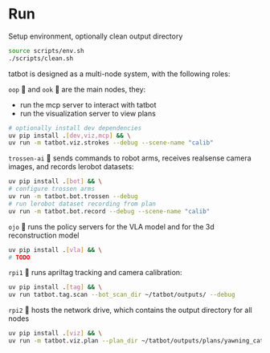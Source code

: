 # Run

Setup environment, optionally clean output directory

```bash
source scripts/env.sh
./scripts/clean.sh
```

tatbot is designed as a multi-node system, with the following roles:

`oop` 🦊 and `ook` 🦧 are the main nodes, they:
- run the mcp server to interact with tatbot
- run the visualization server to view plans

```bash
# optionally install dev dependencies
uv pip install .[dev,viz,mcp] && \
uv run -m tatbot.viz.strokes --debug --scene-name "calib"
```

`trossen-ai` 🦾 sends commands to robot arms, receives realsense camera images, and records lerobot datasets:

```bash
uv pip install .[bot] && \
# configure trossen arms
uv run -m tatbot.bot.trossen --debug
# run lerobot dataset recording from plan
uv run -m tatbot.bot.record --debug --scene-name "calib"
```

`ojo` 🦎 runs the policy servers for the VLA model and for the 3d reconstruction model

```bash
uv pip install .[vla] && \
# TODO
```

`rpi1` 🍓 runs apriltag tracking and camera calibration:

```bash
uv pip install .[tag] && \
uv run tatbot.tag.scan --bot_scan_dir ~/tatbot/outputs/ --debug
```

`rpi2` 🍇 hosts the network drive, which contains the output directory for all nodes

```bash
uv pip install .[viz] && \
uv run -m tatbot.viz.plan --plan_dir ~/tatbot/outputs/plans/yawning_cat
``` 